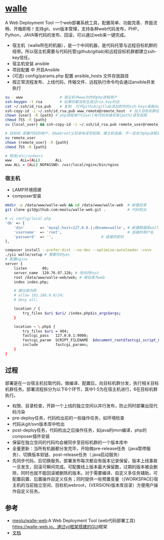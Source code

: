 # [walle](https://github.com/meolu/walle-web)

A Web Deployment Tool 一个web部署系统工具，配置简单、功能完善、界面流畅、开箱即用！支持git、svn版本管理，支持各种web代码发布，PHP，Python，JAVA等代码的发布、回滚，可以通过web来一键完成。

* 宿主机（walle所在的机器），是一个中间机器，是代码托管与远程目标机群的纽带。所以宿主机需要与代码托管(github/gitlab)和远程目标机群都建立ssh-key信任。
* 宿主机安装 ansible
* 项目配置 中 开启Ansible
* (可选) config/params.php 配置 ansible_hosts 文件存放路径
* 按正常流程发布、上线代码，传输文件、远程执行命令均会通过ansible并发执行

```sh
su - www                 # 宿主机中www为你的php进程用户
ssh-keygen -t rsa        # 如果你都没有生成过rsa_key的话
cat ~/.ssh/id_rsa.pub    # 复制  打开github/gitlab添加到你的ssh-keys或者deploy-keys里
ssh-copy-id -i ~/.ssh/id_rsa.pub www_remote@remote_host  # 加入目标机群信任，需要输入www_remote密码
chown {user} -R {path} # php进程用户{user}有代码存储仓库{path}读写权限
chmod 755 -R {path}
su {local_user} && ssh-copy-id -i ~/.ssh/id_rsa.pub remote_user@remote_server # 确认宿主机php进程{local_user}用户ssh-key加入目标机器的{remote_user}用户ssh-key信任列表，且{remote_user}有目标机器发布版本库{path}写入权限。

# 目标机 部署代码的用户，对webroot父目录有读写权限，建立软连接。不一定非为php进程用户
su remote_user
chown {remote_user} -R {path}
chmod 755 -R {path}

# 修改/etc/sudoers
www    ALL=(ALL)       ALL
www ALL = (ALL) NOPASSWD: /usr/local/nginx/bin/nginx
```

### 宿主机

* LAMP环境搭建
* composer安装

```sh
mkdir -p /data/www/walle-web && cd /data/www/walle-web  # 新建目录
git clone git@github.com:meolu/walle-web.git .          # 代码检出

# vi config/local.php
'db' => [
    'dsn'       => 'mysql:host=127.0.0.1;dbname=walle', # 新建数据库walle
    'username'  => 'root',                              # 连接的用户名
    'password'  => '',                      # 连接的密码
],

composer install --prefer-dist --no-dev --optimize-autoloader -vvvv
./yii walle/setup # 需要你的yes
# 配置nginx
server {
    listen       80;
    server_name  120.76.97.128; # 改你的host
    root /data/www/walle-web/web; # 根目录为web
    index index.php;

    # 建议放内网
    # allow 192.168.0.0/24;
    # deny all;

    location / {
        try_files $uri $uri/ /index.php$is_args$args;
    }

    location ~ \.php$ {
        try_files $uri = 404;
        fastcgi_pass   127.0.0.1:9000;
        fastcgi_param  SCRIPT_FILENAME  $document_root$fastcgi_script_name;
        include        fastcgi_params;
    }
}
```

## 过程

部署是在一台宿主机拉取代码，做编译、配置后，向目标机群分发，执行相关目标机群任务。部署流程拆分为以下6个环节，其中1-5为在宿主机进行，6在目标机群执行。

* 权限、目录检查，开辟一个上线的独立空间以并行发布，防止同时部署出现代码污染
* pre-deploy任务，代码检出前的一些操作任务，如环境检查
* 代码从git/svn版本库中检出
* post-deploy任务，代码检出之后操作任务，如java的mvn编译，php的composer插件安装
* 保留在独立空间的代码均会被同步至目标机群的一个版本库中
* 全量更新：当所有机器都分发完毕，开始做pre-release任务（java暂停服务）、切换版本软链、post-release任务（ java启动服务）
* 先同步代码，后切换服务。部署发布每次都会有版本记录保留，版本上线事故一旦发生，回滚可瞬间完成。可配置线上版本最大保留数，过期的版本被会删除，同时也就不能回滚被删除的版本。对于需要编译、自定义多任务辅助，可配置前置、后置操作自定义任务；同时提供一些预置变量（{WORKSPACE}宿主机的当前独立空间、目标机webroot，{VERSION}版本库目录）方便用户操作自定义任务。

## 参考

* [meolu/walle-web](https://github.com/meolu/walle-web):A Web Deployment Tool (web代码部署工具) <https://walle-web.io，通过yii框架搭建的GUI>框架
* [文档](https://www.walle-web.io/docs/installation.html)
